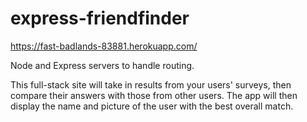 # express-friendfinder
https://fast-badlands-83881.herokuapp.com/

Node and Express servers to handle routing.

This full-stack site will take in results from your users' surveys, then compare their answers with those from other users. The app will then display the name and picture of the user with the best overall match.
